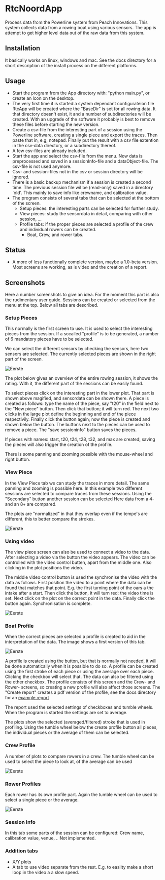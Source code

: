 # RtcNoordApp

Process data from the Powerline system from Peach Innovations.
This system collects data from a rowing boat using various sensors.
The app is attempt to get higher level data out of the raw data from this system.

## Installation

It basically works on linux, windows and mac. See the docs directory for a short description of the install process on the different platforms.

## Usage

  - Start the program from the App directory with: "python main.py", or create an Icon on the desktop.
  - The very first time it is started a system dependant configurateion file RtcApp will be created where the "BaseDir" is set for all rowing data.
    It that directory doesn't exist, it and a number of subdirectories will be created.
    With an upgrade of the software it probably is best to remove these files before starting the new version.
  - Create a csv-file from the interesting part of a session using the Powerline software, creating a single piece and
    export the traces. Then paste that in, e.g, notepad. Finally put the result with a csv file extention in the csv-data directory, or a subdirectory thereof.
  - A few csv-files are already included.
  - Start the app and select the csv-file from the menu.
    Now data is preprocessed and saved in a sessionInfo-file and a dataObject-file.
    The csv-file is not used anymore.
  - Csv- and session-files not in the csv or session directory will be ignored.
  - There is a basic backup mechanism if a session is created a second time. The previous session file wil be (read-only) saved in a directory 'old'.
    This mainly to save info like crewname, and calibration value.
  - The program consists of several tabs that can be selected at the bottom of the screen.
      - Setup pieces: the interesting parts can be selected for further study.
      - View pieces: study the sensordata in detail, comparing with other session, ...
      - Profile tabs: if the proper pieces are selected a profile of the crew and individual rowers can be created.
          - Boat, Crew, and rower tabs.
	  
## Status

   - A more of less functionally complete version, maybe a 1.0-beta version.
     Most screens are working, as is video and the creation of a report.

## Screenshots

Here a number screenshots to give an idea.
For the moment this part is also the rudimentary user guide.
Sessions can be created or selected from the menu at the top.
Below all tabs are described.

### Setup Pieces

This normally is the first screen to use.
It is used to select the interesting pieces from the session.
If a socalled "profile" is to be generated, a number of 6 mandatory pieces have to be selected.

We can select the different sensors by checking the sensors, here two sensors are selected.
The currently selected pieces are shown in the right part of the screen.

![Eerste](docs/SetupPieces.png)

The plot below gives an overview of the entire rowing session, it shows the rating.
With it, the different part of the sessions can be easily found.

To select pieces click on the interesting part in the lower plot.
That part is shown above magified, and sensordata can be shown there.
A piece is created as follows: type the name of the piece, say "t20" in the field next to the "New piece" button.
Then click that button; it will turn red.
The next two clicks in the large plot define the beginning and end of the piece respectivily.
Finally click the button again; now the piece is created and shown below the button.
The buttons next to the pieces can be used to remove a piece.
The "save sessioninfo" button saves the pieces.

If pieces with names: start, t20, t24, t28, t32, and max are created, saving the pieces will also trigger the creation of the profile.

There is some panning and zooming possible with the mouse-wheel and right button.

### View Piece

In the View Piece tab we can study the traces in more detail.
The same panning and zooming is possible here.
In this example two different sessions are selected to compare traces from these sessions.
Using the "Secondary" button another session can be selected
Here data from a 4- and an 8+ are compared.

The plots are "normalized" in that they overlap even if the tempe's are different, this to better compare the strokes.

![Eerste](docs/ViewPiece.png)

### Using video

The view piece screen can also be used to connect a video to the data.
After selecting a video via the button the video appears.
The video can be controlled with the video control butten, apart from the middle one.
Also clicking in the plot positions the video.

The middle video control button is used the synchronise the video with the data as follows.
First position the video to a point where the data can be found that matches that point.
E.g. the first turning point of the oars a the intake after a start.
Then click the button, it will turn red; the video time is set.
Next click on the plot on the correct point in the data.
Finally click the button again. Synchronisation is complete.

![Eerste](docs/ViewVideo.png)

### Boat Profile

When the correct pieces are selected a profile is created to aid in the interpretation of the data.
The image shows a first version of this tab.

![Eerste](docs/BoatProfile.png)

A profile is created using the button, but that is normally not needed, it will be done automatically when it is possible to do so.
A profile can be created using the first stroke of each piece or using the average over each piece.
Clicking the checkbox will select that.
The data can also be filtered using the other checkbox.
The profile consists of this screen and the Crew- and Rower- screens, so creating a new profile will also affect those screens.
The "Create report" creates a pdf version of the profile, see the docs directory for an [example report](docs/example_report.pdf)

The report used the selected settings of checkboxes and tumble wheels.
When the program is started the settings are set to average.

The plots show the selected (averaged/filtered) stroke that is used in profiling.
Using the tumble wheel below the create profile button all pieces, the individual pieces or the average of them can be selected.

### Crew Profile

A number of plots to compare rowers in a crew.
The tumble wheel can be used to select the piece to look at, of the average can be used

![Eerste](docs/CrewProfile.png)

### Rower Profiles

Each rower has its own profile part.
Again the tumble wheel can be used to select a single piece or the average.

![Eerste](docs/Rowerview.png)

### Session Info

In this tab some parts of the session can be configured: Crew name, calibration value, venue, ..
Not implemented.

### Addition tabs

  -  X/Y plots
  -  A tab to use video separate from the rest. E.g. to easilty make a short loop in the video a a slow speed.
